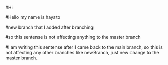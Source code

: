 #Hi

#Hello my name is hayato

#new branch that I added after branching

#so this sentense is not affecting anything to the master branch


#I am writing this sentense after I came back to the main branch, so this is not affecting any other branches like newBranch, just new change to the master branch.
